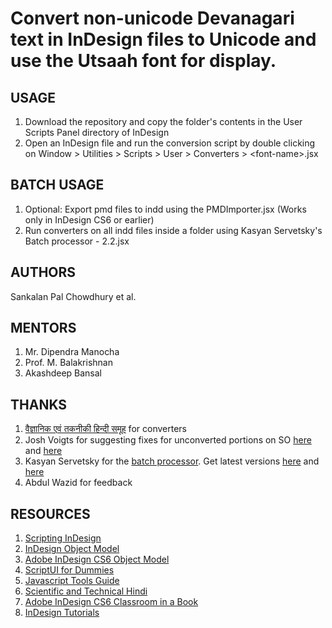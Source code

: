 # Convert non-unicode Devanagari text in InDesign files to Unicode and use the Utsaah font for display. 

## USAGE
1. Download the repository and copy the folder's contents in the User Scripts Panel directory of InDesign
2. Open an InDesign file and run the conversion script by double clicking on Window > Utilities > Scripts > User > Converters > \<font-name>.jsx 

## BATCH USAGE
1. Optional: Export pmd files to indd using the PMDImporter.jsx (Works only in InDesign CS6 or earlier)
2. Run converters on all indd files inside a folder using Kasyan Servetsky's Batch processor - 2.2.jsx

## AUTHORS
Sankalan Pal Chowdhury et al.

## MENTORS
1. Mr. Dipendra Manocha
2. Prof. M. Balakrishnan
3. Akashdeep Bansal

## THANKS
1. [वैज्ञानिक एवं तकनीकी हिन्दी समूह](https://sites.google.com/site/technicalhindi/about/_draft_post) for converters
2. Josh Voigts for suggesting fixes for unconverted portions on SO [here](https://stackoverflow.com/questions/49429634/indesign-text-modification-script-skips-content) and [here](https://stackoverflow.com/questions/49320918/indesign-text-modification-script-skips-paragraphs)
3. Kasyan Servetsky for the [batch processor](https://forums.adobe.com/message/10286549#10286549). Get latest versions [here](http://kasyan.ho.com.ua/batch_process_scripts/batch_process_scripts.html) and [here](http://kasyan.ho.com.ua/indesign/2018/batch_resave_pagemaker_files.html)
4. Abdul Wazid for feedback

## RESOURCES
1. [Scripting InDesign](http://cssdk.s3-website-us-east-1.amazonaws.com/sdk/1.0/docs/WebHelp/app_notes/id_scripting.htm)
2. [InDesign Object Model](http://cssdk.s3-website-us-east-1.amazonaws.com/sdk/1.0/docs/WebHelp/app_notes/id_obj_model.htm)
3. [Adobe InDesign CS6 Object Model](http://jongware.mit.edu/idcs6js/)
3. [ScriptUI for Dummies](http://www.kahrel.plus.com/indesign/scriptui.html)
4. [Javascript Tools Guide](http://www.adobe.com/content/dam/acom/en/devnet/scripting/pdfs/javascript_tools_guide.pdf)
5. [Scientific and Technical Hindi](https://sites.google.com/site/technicalhindi/home/converters)
6. [Adobe InDesign CS6 Classroom in a Book](https://www.amazon.in/Adobe-InDesign-CS6-Classroom-Book-ebook/dp/B008679LFO)
7. [InDesign Tutorials](http://www.indesignskills.com/tutorials/)
